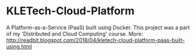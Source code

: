# KLETech-Cloud-Platform
A Platform-as-a-Service (PaaS) built using Docker.
This project was a part of my 'Distributed and Cloud Computing' course.
More: http://readbit.blogspot.com/2018/04/kletech-cloud-platform-paas-built-using.html
